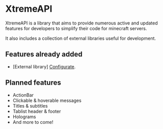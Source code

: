 # XtremeAPI
XtremeAPI is a library that aims to provide numerous active and updated features for developers to simplify their code for minecraft servers.

It also includes a collection of external libraries useful for development.

## Features already added

- [External library] [Configurate](https://github.com/SpongePowered/Configurate).

## Planned features

- ActionBar
- Clickable & hoverable messages
- Titles & subtitles
- Tablist header & footer
- Holograms
- And more to come!
